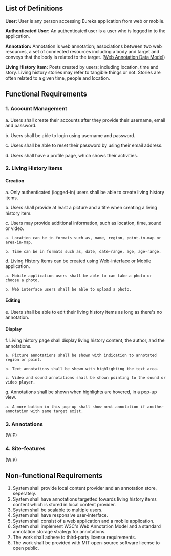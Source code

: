 ## List of Definitions
**User:** User is any person accessing Eureka application from web or mobile.

**Authenticated User:** An authenticated user is a user who is logged in to the application.

**Annotation:** Annotation is web annotation; associations between two web resources, a set of connected resources including a body and target and conveys that the body is related to the target. ([Web Annotation Data Model](https://www.w3.org/TR/annotation-model/))

**Living History Item:** Posts created by users; including location, time and story. Living history stories may refer to tangible things or not. Stories are often related to a given time, people and location.

## Functional Requirements
### 1. Account Management
a. Users shall create their accounts after they provide their username, email and password.

b. Users shall be able to login using username and password.

c. Users shall be able to reset their password by using their email address.

d. Users shall have a profile page, which shows their activities.

### 2. Living History Items
#### Creation
a. Only authenticated (logged-in) users shall be able to create living history items.

b. Users shall provide at least a picture and a title when creating a living history item.

c. Users may provide additional information, such as location, time, sound or video.

	a. Location can be in formats such as, name, region, point-in-map or area-in-map.

	b. Time can be in formats such as, date, date-range, age, age-range.

d. Living History Items can be created using Web-interface or Mobile application.

	a. Mobile application users shall be able to can take a photo or choose a photo.

	b. Web interface users shall be able to upload a photo.

#### Editing
e. Users shall be able to edit their living history items as long as there's no annotation.

#### Display
f. Living history page shall display living history content, the author, and the annotations.

	a. Picture annotations shall be shown with indication to annotated region or point.

	b. Text annotations shall be shown with highlighting the text area.

	c. Video and sound annotations shall be shown pointing to the sound or video player.

g. Annotations shall be shown when highlights are hovered, in a pop-up view.

	a. A more button in this pop-up shall show next annotation if another annotation with same target exist.

### 3. Annotations
(WIP)

### 4. Site-features
(WIP)

## Non-functional Requirements

1. System shall provide local content provider and an annotation store, seperately.
2. System shall have annotations targetted towards living history items content which 
is stored in local content provider.
3. System shall be scalable to multiple users.
4. System shall have responsive user-interface.
5. System shall consist of a web application and a mobile application.
6. System shall implement W3C's Web Annotation Model and a standard annotation storage strategy
for annotations.
7. The work shall adhere to third-party license requirements.
8. The work shall be provided with MIT open-source software license to open public.

